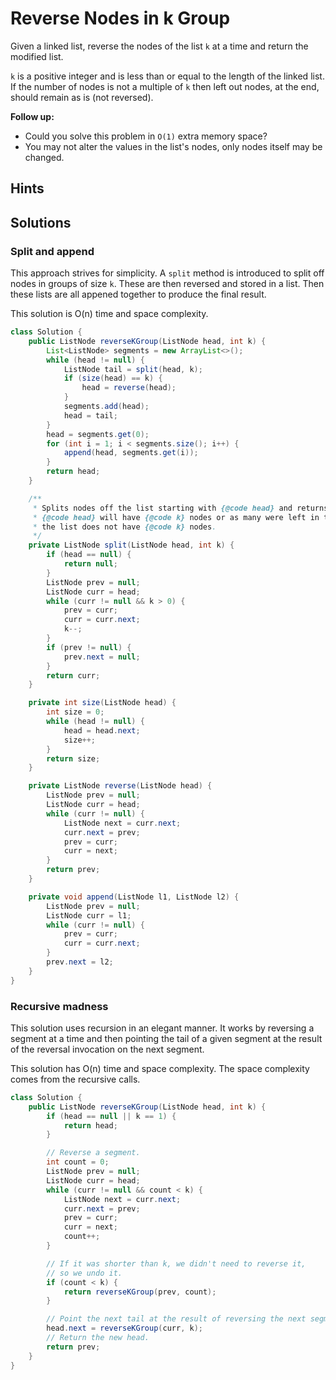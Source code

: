# Reverse Nodes in k Group

Given a linked list, reverse the nodes of the list `k` at a time and return the
modified list.

`k` is a positive integer and is less than or equal to the length of the linked
list. If the number of nodes is not a multiple of `k` then left out nodes, at
the end, should remain as is (not reversed).

**Follow up:**
* Could you solve this problem in `O(1)` extra memory space?
* You may not alter the values in the list's nodes, only nodes itself may be
  changed.

## Hints

## Solutions

### Split and append

This approach strives for simplicity. A `split` method is introduced to split
off nodes in groups of size `k`. These are then reversed and stored in a list.
Then these lists are all appened together to produce the final result.

This solution is O(n) time and space complexity.

```java
class Solution {
    public ListNode reverseKGroup(ListNode head, int k) {
        List<ListNode> segments = new ArrayList<>();
        while (head != null) {
            ListNode tail = split(head, k);
            if (size(head) == k) {
                head = reverse(head);
            }
            segments.add(head);
            head = tail;
        }
        head = segments.get(0);
        for (int i = 1; i < segments.size(); i++) {
            append(head, segments.get(i));
        }
        return head;
    }

    /**
     * Splits nodes off the list starting with {@code head} and returns the tail.
     * {@code head} will have {@code k} nodes or as many were left in the list if
     * the list does not have {@code k} nodes.
     */
    private ListNode split(ListNode head, int k) {
        if (head == null) {
            return null;
        }
        ListNode prev = null;
        ListNode curr = head;
        while (curr != null && k > 0) {
            prev = curr;
            curr = curr.next;
            k--;
        }
        if (prev != null) {
            prev.next = null;
        }
        return curr;
    }

    private int size(ListNode head) {
        int size = 0;
        while (head != null) {
            head = head.next;
            size++;
        }
        return size;
    }

    private ListNode reverse(ListNode head) {
        ListNode prev = null;
        ListNode curr = head;
        while (curr != null) {
            ListNode next = curr.next;
            curr.next = prev;
            prev = curr;
            curr = next;
        }
        return prev;
    }

    private void append(ListNode l1, ListNode l2) {
        ListNode prev = null;
        ListNode curr = l1;
        while (curr != null) {
            prev = curr;
            curr = curr.next;
        }
        prev.next = l2;
    }
}
```

### Recursive madness

This solution uses recursion in an elegant manner. It works by reversing a
segment at a time and then pointing the tail of a given segment at the result
of the reversal invocation on the next segment.

This solution has O(n) time and space complexity. The space complexity comes
from the recursive calls.

```java
class Solution {
    public ListNode reverseKGroup(ListNode head, int k) {
        if (head == null || k == 1) {
            return head;
        }

        // Reverse a segment.
        int count = 0;
        ListNode prev = null;
        ListNode curr = head;
        while (curr != null && count < k) {
            ListNode next = curr.next;
            curr.next = prev;
            prev = curr;
            curr = next;
            count++;
        }

        // If it was shorter than k, we didn't need to reverse it,
        // so we undo it.
        if (count < k) {
            return reverseKGroup(prev, count);
        }

        // Point the next tail at the result of reversing the next segment.
        head.next = reverseKGroup(curr, k);
        // Return the new head.
        return prev;
    }
}
```
